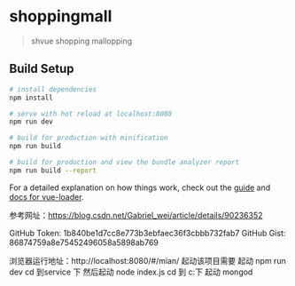 # shoppingmall

> shvue shopping mallopping

## Build Setup

``` bash
# install dependencies
npm install

# serve with hot reload at localhost:8080
npm run dev

# build for production with minification
npm run build

# build for production and view the bundle analyzer report
npm run build --report
```

For a detailed explanation on how things work, check out the [guide](http://vuejs-templates.github.io/webpack/) and [docs for vue-loader](http://vuejs.github.io/vue-loader).

参考网址：https://blog.csdn.net/Gabriel_wei/article/details/90236352

GitHub Token: 1b840be1d7cc8e773b3ebfaec36f3cbbb732fab7
GitHub Gist: 86874759a8e75452496058a5898ab769

浏览器运行地址：http://localhost:8080/#/mian/
起动该项目需要 起动 npm run dev
              cd 到service 下 然后起动 node index.js
              cd 到 c:下 起动 mongod 
